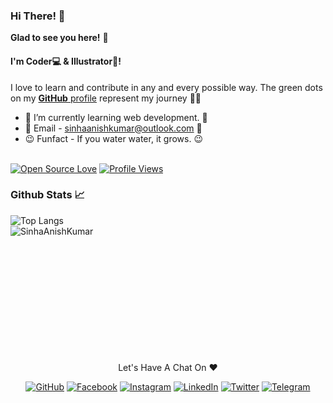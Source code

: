 ### Hi There! 👋 
**Glad to see you here!** :star_struck:
#### I'm Coder💻 & Illustrator🎨!

I love to learn and contribute in any and every possible way. 
The green dots on my [**GitHub** profile](https://github.com/SinhaAnishKumar) represent my journey :running_man: 
- 🌱 I’m currently learning web development. 🌱
- 💬 Email - sinhaanishkumar@outlook.com 💞️ 
- 😉 Funfact - If you water water, it grows. 😉

<br>[![Open Source Love](https://badges.frapsoft.com/os/v2/open-source.svg?v=103)](https://github.com/SinhaAnishKumar) [![Profile Views](https://visitor-badge.glitch.me/badge?page_id=SinhaAnishKumar.visitor-badge)](https://github.com/SinhaAnishKumar)

### Github Stats 📈
![Top Langs](https://github-readme-stats.vercel.app/api/top-langs/?username=SinhaAnishKumar&layout=compact&theme=radical) <br>
<img align="left" src="https://github-readme-stats.vercel.app/api?username=sinhaanishkumar&show_icons=true&theme=radical" alt="SinhaAnishKumar" />
<br><br><br><br><br><br><br><br><br><br><br><br>
<p align="center"> Let's Have A Chat On ❤ </p> 
<p align="center">
	<a href="https://github.com/SinhaAnishKumar"><img src="https://img.shields.io/badge/GitHub-100000?style=for-the-badge&logo=github&logoColor=white" alt="GitHub"></a>
	<a href="https://facebook.com/SinhaAnishKumar"><img src="https://img.shields.io/badge/Facebook-1877F2?style=for-the-badge&logo=facebook&logoColor=white" alt="Facebook"></a>
	<a href="https://instagram.com/anish_kumar_sinha"><img src="https://img.shields.io/badge/Instagram-E4405F?style=for-the-badge&logo=instagram&logoColor=white" alt="Instagram"></a>
	<a href="https://linkedin.com/in/SinhaAnishKumar"><img src="https://img.shields.io/badge/LinkedIn-0077B5?style=for-the-badge&logo=linkedin&logoColor=white" alt="LinkedIn"></a>
	<a href="https://twitter.com/SinhaAnishKumar"><img src="https://img.shields.io/badge/Twitter-1DA1F2?style=for-the-badge&logo=twitter&logoColor=white" alt="Twitter"></a>
	<a href="https://telegram.me/SinhaAnishKumar"><img src="https://img.shields.io/badge/Telegram-2CA5E0?style=for-the-badge&logo=telegram&logoColor=white" alt="Telegram"></a>
</p>

<!---
sinha-anish/sinha-anish is a ✨ special ✨ repository because its `README.md` (this file) appears on your GitHub profile.
You can click the Preview link to take a look at your changes.
--->
